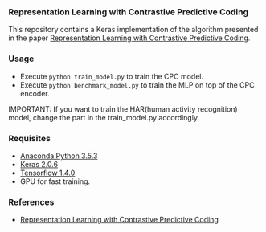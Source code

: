 ### Representation Learning with Contrastive Predictive Coding

This repository contains a Keras implementation of the algorithm presented in the paper [Representation Learning with Contrastive Predictive Coding](https://arxiv.org/abs/1807.03748).

### Usage

- Execute ```python train_model.py``` to train the CPC model.
- Execute ```python benchmark_model.py``` to train the MLP on top of the CPC encoder.

IMPORTANT: If you want to train the HAR(human activity recognition) model, change the part in the train_model.py accordingly.

### Requisites

- [Anaconda Python 3.5.3](https://www.continuum.io/downloads)
- [Keras 2.0.6](https://keras.io/)
- [Tensorflow 1.4.0](https://www.tensorflow.org/)
- GPU for fast training.

### References

- [Representation Learning with Contrastive Predictive Coding](https://arxiv.org/abs/1807.03748)
